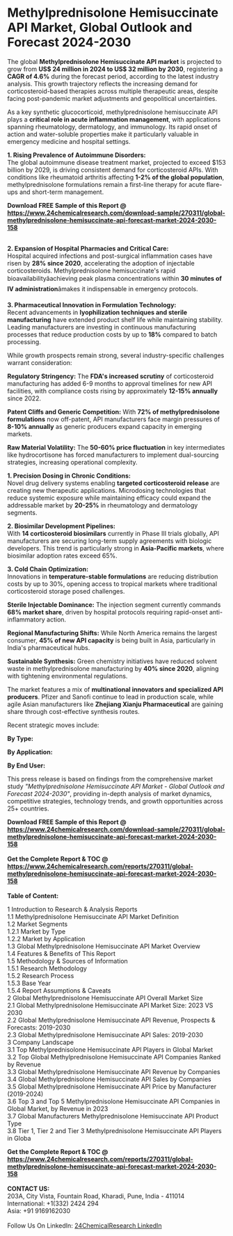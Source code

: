 <h1>Methylprednisolone Hemisuccinate API Market, Global Outlook and Forecast 2024-2030</h1><p>The global <strong>Methylprednisolone Hemisuccinate API market</strong> is projected to grow from <strong>US$ 24 million in 2024 to US$ 32 million by 2030</strong>, registering a <strong>CAGR of 4.6%</strong> during the forecast period, according to the latest industry analysis. This growth trajectory reflects the increasing demand for corticosteroid-based therapies across multiple therapeutic areas, despite facing post-pandemic market adjustments and geopolitical uncertainties.</p><p>As a key synthetic glucocorticoid, methylprednisolone hemisuccinate API plays a <strong>critical role in acute inflammation management</strong>, with applications spanning rheumatology, dermatology, and immunology. Its rapid onset of action and water-soluble properties make it particularly valuable in emergency medicine and hospital settings.</p><p><strong>1. Rising Prevalence of Autoimmune Disorders:</strong><br>
The global autoimmune disease treatment market, projected to exceed $153 billion by 2029, is driving consistent demand for corticosteroid APIs. With conditions like rheumatoid arthritis affecting <strong>1-2% of the global population</strong>, methylprednisolone formulations remain a first-line therapy for acute flare-ups and short-term management.</p><div><b>Download FREE Sample of this Report @ 
            <a href="https://www.24chemicalresearch.com/download-sample/270311/global-methylprednisolone-hemisuccinate-api-forecast-market-2024-2030-158">
            https://www.24chemicalresearch.com/download-sample/270311/global-methylprednisolone-hemisuccinate-api-forecast-market-2024-2030-158</a></b></div><br><p><strong>2. Expansion of Hospital Pharmacies and Critical Care:</strong><br>
Hospital acquired infections and post-surgical inflammation cases have risen by <strong>28% since 2020</strong>, accelerating the adoption of injectable corticosteroids. Methylprednisolone hemisuccinate's rapid bioavailabilityâachieving peak plasma concentrations within <strong>30 minutes of IV administration</strong>âmakes it indispensable in emergency protocols.</p><p><strong>3. Pharmaceutical Innovation in Formulation Technology:</strong><br>
Recent advancements in <strong>lyophilization techniques and sterile manufacturing</strong> have extended product shelf life while maintaining stability. Leading manufacturers are investing in continuous manufacturing processes that reduce production costs by up to <strong>18%</strong> compared to batch processing.</p><p>While growth prospects remain strong, several industry-specific challenges warrant consideration:</p><p><strong>Regulatory Stringency:</strong> The <strong>FDA's increased scrutiny</strong> of corticosteroid manufacturing has added 6-9 months to approval timelines for new API facilities, with compliance costs rising by approximately <strong>12-15% annually</strong> since 2022.</p><p><strong>Patent Cliffs and Generic Competition:</strong> With <strong>72% of methylprednisolone formulations</strong> now off-patent, API manufacturers face margin pressures of <strong>8-10% annually</strong> as generic producers expand capacity in emerging markets.</p><p><strong>Raw Material Volatility:</strong> The <strong>50-60% price fluctuation</strong> in key intermediates like hydrocortisone has forced manufacturers to implement dual-sourcing strategies, increasing operational complexity.</p><p><strong>1. Precision Dosing in Chronic Conditions:</strong><br>
Novel drug delivery systems enabling <strong>targeted corticosteroid release</strong> are creating new therapeutic applications. Microdosing technologies that reduce systemic exposure while maintaining efficacy could expand the addressable market by <strong>20-25%</strong> in rheumatology and dermatology segments.</p><p><strong>2. Biosimilar Development Pipelines:</strong><br>
With <strong>14 corticosteroid biosimilars</strong> currently in Phase III trials globally, API manufacturers are securing long-term supply agreements with biologic developers. This trend is particularly strong in <strong>Asia-Pacific markets</strong>, where biosimilar adoption rates exceed 65%.</p><p><strong>3. Cold Chain Optimization:</strong><br>
Innovations in <strong>temperature-stable formulations</strong> are reducing distribution costs by up to 30%, opening access to tropical markets where traditional corticosteroid storage posed challenges.</p><p><strong>Sterile Injectable Dominance:</strong> The injection segment currently commands <strong>68% market share</strong>, driven by hospital protocols requiring rapid-onset anti-inflammatory action.</p><p><strong>Regional Manufacturing Shifts:</strong> While North America remains the largest consumer, <strong>45% of new API capacity</strong> is being built in Asia, particularly in India's pharmaceutical hubs.</p><p><strong>Sustainable Synthesis:</strong> Green chemistry initiatives have reduced solvent waste in methylprednisolone manufacturing by <strong>40% since 2020</strong>, aligning with tightening environmental regulations.</p><p>The market features a mix of <strong>multinational innovators and specialized API producers</strong>. Pfizer and Sanofi continue to lead in production scale, while agile Asian manufacturers like <strong>Zhejiang Xianju Pharmaceutical</strong> are gaining share through cost-effective synthesis routes.</p><p>Recent strategic moves include:</p><p><strong>By Type:</strong></p><p><strong>By Application:</strong></p><p><strong>By End User:</strong></p><p>This press release is based on findings from the comprehensive market study <em>"Methylprednisolone Hemisuccinate API Market - Global Outlook and Forecast 2024-2030"</em>, providing in-depth analysis of market dynamics, competitive strategies, technology trends, and growth opportunities across 25+ countries.</p><div><b>Download FREE Sample of this Report @ 
            <a href="https://www.24chemicalresearch.com/download-sample/270311/global-methylprednisolone-hemisuccinate-api-forecast-market-2024-2030-158">
            https://www.24chemicalresearch.com/download-sample/270311/global-methylprednisolone-hemisuccinate-api-forecast-market-2024-2030-158</a></b></div><br><div><b>Get the Complete Report & TOC @ 
            <a href="https://www.24chemicalresearch.com/reports/270311/global-methylprednisolone-hemisuccinate-api-forecast-market-2024-2030-158">
            https://www.24chemicalresearch.com/reports/270311/global-methylprednisolone-hemisuccinate-api-forecast-market-2024-2030-158</a></b></div><br>
            <b>Table of Content:</b><p>1 Introduction to Research & Analysis Reports<br />
    1.1 Methylprednisolone Hemisuccinate API Market Definition<br />
    1.2 Market Segments<br />
        1.2.1 Market by Type<br />
        1.2.2 Market by Application<br />
    1.3 Global Methylprednisolone Hemisuccinate API Market Overview<br />
    1.4 Features & Benefits of This Report<br />
    1.5 Methodology & Sources of Information<br />
        1.5.1 Research Methodology<br />
        1.5.2 Research Process<br />
        1.5.3 Base Year<br />
        1.5.4 Report Assumptions & Caveats<br />
2 Global Methylprednisolone Hemisuccinate API Overall Market Size<br />
    2.1 Global Methylprednisolone Hemisuccinate API Market Size: 2023 VS 2030<br />
    2.2 Global Methylprednisolone Hemisuccinate API Revenue, Prospects & Forecasts: 2019-2030<br />
    2.3 Global Methylprednisolone Hemisuccinate API Sales: 2019-2030<br />
3 Company Landscape<br />
    3.1 Top Methylprednisolone Hemisuccinate API Players in Global Market<br />
    3.2 Top Global Methylprednisolone Hemisuccinate API Companies Ranked by Revenue<br />
    3.3 Global Methylprednisolone Hemisuccinate API Revenue by Companies<br />
    3.4 Global Methylprednisolone Hemisuccinate API Sales by Companies<br />
    3.5 Global Methylprednisolone Hemisuccinate API Price by Manufacturer (2019-2024)<br />
    3.6 Top 3 and Top 5 Methylprednisolone Hemisuccinate API Companies in Global Market, by Revenue in 2023<br />
    3.7 Global Manufacturers Methylprednisolone Hemisuccinate API Product Type<br />
    3.8 Tier 1, Tier 2 and Tier 3 Methylprednisolone Hemisuccinate API Players in Globa</p><div><b>Get the Complete Report & TOC @ 
            <a href="https://www.24chemicalresearch.com/reports/270311/global-methylprednisolone-hemisuccinate-api-forecast-market-2024-2030-158">
            https://www.24chemicalresearch.com/reports/270311/global-methylprednisolone-hemisuccinate-api-forecast-market-2024-2030-158</a></b></div><br><b>CONTACT US:</b><br>
            203A, City Vista, Fountain Road, Kharadi, Pune, India - 411014<br>
            International: +1(332) 2424 294<br>
            Asia: +91 9169162030 <br><br>
            Follow Us On LinkedIn: <a href="https://www.linkedin.com/company/24chemicalresearch/">24ChemicalResearch LinkedIn</a>